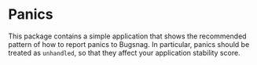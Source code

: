 # Panics

This package contains a simple application that shows the recommended pattern of how to report panics to Bugsnag.
In particular, panics should be treated as `unhandled`, so that they affect your application stability score.
